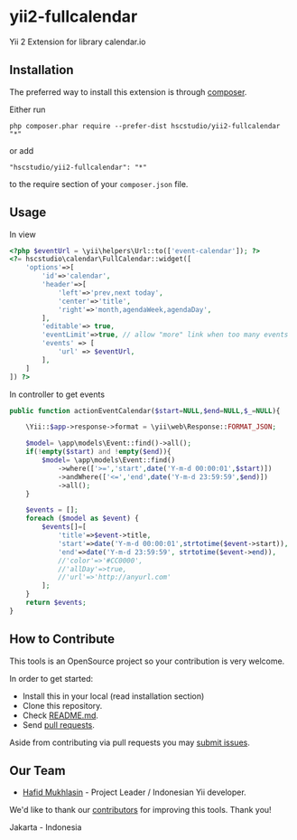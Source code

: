 # yii2-fullcalendar

Yii 2 Extension for library calendar.io

Installation
------------

The preferred way to install this extension is through [composer](http://getcomposer.org/download/).

Either run

```
php composer.phar require --prefer-dist hscstudio/yii2-fullcalendar "*"
```

or add

```
"hscstudio/yii2-fullcalendar": "*"
```

to the require section of your `composer.json` file.

Usage
-----

In view
```php	
<?php $eventUrl = \yii\helpers\Url::to(['event-calendar']); ?>
<?= hscstudio\calendar\FullCalendar::widget([
	'options'=>[
		'id'=>'calendar',
		'header'=>[
			'left'=>'prev,next today',
			'center'=>'title',
			'right'=>'month,agendaWeek,agendaDay',
		],
		'editable'=> true,
		'eventLimit'=>true, // allow "more" link when too many events
		'events' => [
			'url' => $eventUrl,
		],
	]
]) ?>
```

In controller to get events
```php
public function actionEventCalendar($start=NULL,$end=NULL,$_=NULL){

	\Yii::$app->response->format = \yii\web\Response::FORMAT_JSON;

	$model= \app\models\Event::find()->all();
	if(!empty($start) and !empty($end)){
		$model= \app\models\Event::find()
			->where(['>=','start',date('Y-m-d 00:00:01',$start)])
			->andWhere(['<=','end',date('Y-m-d 23:59:59',$end)])
			->all();
	}

	$events = [];
	foreach ($model as $event) {
		$events[]=[
			'title'=>$event->title,
			'start'=>date('Y-m-d 00:00:01',strtotime($event->start)),
			'end'=>date('Y-m-d 23:59:59', strtotime($event->end)),
			//'color'=>'#CC0000',
			//'allDay'=>true,
			//'url'=>'http://anyurl.com'
		];
	}
	return $events;
}
```

## How to Contribute

This tools is an OpenSource project so your contribution is very welcome.

In order to get started:

- Install this in your local (read installation section)
- Clone this repository.
- Check [README.md](README.md).
- Send [pull requests](https://github.com/hscstudio/yii2-calendar/pulls).

Aside from contributing via pull requests you may [submit issues](https://github.com/hscstudio/yii2-calendar/issues).

## Our Team

- [Hafid Mukhlasin](http://www.hafidmukhlasin.com) - Project Leader / Indonesian Yii developer.

We'd like to thank our [contributors](https://github.com/hscstudio/yii2-calendar/graphs/contributors) for improving
this tools. Thank you!

Jakarta - Indonesia
